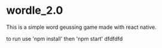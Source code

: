 # wordle_2.0

This is a simple word geussing game made with react native.

to run use 'npm install' then 'npm start'
dfdfdfd
